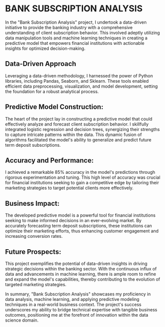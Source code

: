 # BANK SUBSCRIPTION ANALYSIS
In the "Bank Subscription Analysis" project, I undertook a data-driven initiative to provide the banking industry with a comprehensive understanding of client subscription behavior. This involved adeptly utilizing data manipulation tools and machine learning techniques in creating a predictive model that empowers financial institutions with actionable insights for optimized decision-making.

## Data-Driven Approach
Leveraging a data-driven methodology, I harnessed the power of Python libraries, including Pandas, Seaborn, and Sklearn. These tools enabled efficient data preprocessing, visualization, and model development, setting the foundation for a robust analytical process.

## Predictive Model Construction:
The heart of the project lay in constructing a predictive model that could effectively analyze and forecast client subscription behavior. I skillfully integrated logistic regression and decision trees, synergizing their strengths to capture intricate patterns within the data. This dynamic fusion of algorithms facilitated the model's ability to generalize and predict future term deposit subscriptions.

## Accuracy and Performance:
I achieved a remarkable 85% accuracy in the model's predictions through rigorous experimentation and tuning. This high level of accuracy was crucial for financial institutions seeking to gain a competitive edge by tailoring their marketing strategies to target potential clients more effectively.

## Business Impact:
The developed predictive model is a powerful tool for financial institutions seeking to make informed decisions in an ever-evolving market. By accurately forecasting term deposit subscriptions, these institutions can optimize their marketing efforts, thus enhancing customer engagement and increasing conversion rates.

## Future Prospects:
This project exemplifies the potential of data-driven insights in driving strategic decisions within the banking sector. With the continuous influx of data and advancements in machine learning, there is ample room to refine and expand the model's capabilities, thereby contributing to the evolution of targeted marketing strategies.

In summary, "Bank Subscription Analysis" showcases my proficiency in data analysis, machine learning, and applying predictive modeling techniques in a real-world business context. The project's success underscores my ability to bridge technical expertise with tangible business outcomes, positioning me at the forefront of innovation within the data science domain.
